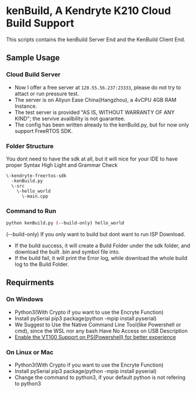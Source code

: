 # kenBuild, A Kendryte K210 Cloud Build Support
This scripts contains the kenBuild Server End and the KenBuild Client End.

## Sample Usage
### Cloud Build Server
- Now I offer a free server at ```120.55.56.237:23333```, please do not try to attact or run pressure test. 
- The server is on Aliyun Ease China(Hangzhou), a 4vCPU 4GB RAM Instance.
- The test server is provided "AS IS, WITHOUT WARRANTY OF ANY KIND"; the servive availbility is not guarantee. 
- The config has been written already to the kenBuild.py, but for now only support FreeRTOS SDK.
### Folder Structure
You dont need to have the sdk at all, but it will nice for your IDE to have proper Syntax High Light and Grammar Check
```
\-kendryte-freertos-sdk
  -kenBuild.py
  \-src
    \-hello_world
      \-main.cpp
```
### Command to Run
```Bash
python kenBuild.py (--build-only) hello_world
```
(--build-only) If you only want to build but dont want to run ISP Download.

 - If the build success, it will create a Build Folder under the sdk folder, and download the built .bin and symbol file into.
 - If the build fail, it will print the Error log, while download the whole build log to the Build Folder.
 
## Requirments
### On Windows
 - Python3(With Crypto if you want to use the Encryte Function)
 - Install pySerial pip3 package(python -mpip install pyserial)
 - We Suggest to Use the Native Command Line Tool(like Powershell or cmd), since the WSL nor any bash Have No Access on USB Description
 - [Enable the VT100 Support on PS(Powershell) for better experience](https://stackoverflow.com/questions/51680709/colored-text-output-in-powershell-console-using-ansi-vt100-codes)
 
 ### On Linux or Mac
 - Python3(With Crypto if you want to use the Encryte Function)
 - Install pySerial pip3 package(python -mpip install pyserial)
 - Change the command to python3, if your default python is not refering to python3
